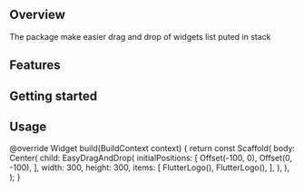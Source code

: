 ## Overview

The package make easier drag and drop of widgets list puted in stack

## Features



## Getting started



## Usage

  @override
  Widget build(BuildContext context) {
    return const Scaffold(
      body: Center(
        child: EasyDragAndDrop(
          initialPositions: [
            Offset(-100, 0),
            Offset(0, -100),
          ],
          width: 300,
          height: 300,
          items: [
            FlutterLogo(),
            FlutterLogo(),
          ],
        ),
      ),
    );
  }


